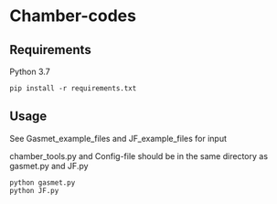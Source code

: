 # Chamber-codes

## Requirements
Python 3.7

    pip install -r requirements.txt

## Usage
See Gasmet_example_files and JF_example_files for input

chamber_tools.py and Config-file should be in the same directory as gasmet.py and JF.py

	python gasmet.py
	python JF.py
